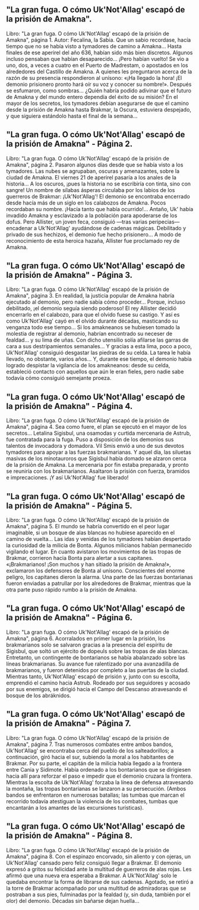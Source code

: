 ## "La gran fuga. O cómo Uk'Not'Allag' escapó de la prisión de Amakna".
Libro: "La gran fuga. O cómo Uk'Not'Allag' escapó de la prisión de Amakna", página 1.
Autor: Fecalina, la Sabia.
Que un sabio recordase, hacía tiempo que no se había visto a tymadores de camino a Amakna... Hasta finales de ese aperirel del año 636, habían sido más bien discretos. Algunos incluso pensaban que habían desaparecido...
¡Pero habían vuelto! Se vio a uno, dos, a veces a cuatro en el Puerto de Madrestam, o apostados en los alrededores del Castillo de Amakna.
A quienes les preguntaron acerca de la razón de su presencia respondieron al unísono: «¡Ha llegado la hora! ¡El demonio prisionero pronto hará oír su voz y conocer su nombre!». Después se esfumaron, como sombras... ¿Quién habría podido adivinar que el futuro de Amakna y del mundo entero dependía del éxito de su misión? En el mayor de los secretos, los tymadores debían asegurarse de que el camino desde la prisión de Amakna hasta Brakmar, la Oscura, estuviera despejado, y que siguiera estándolo hasta el final de la semana...

## "La gran fuga. O cómo Uk'Not'Allag' escapó de la prisión de Amakna" - Página 2.
Libro: "La gran fuga. O cómo Uk'Not'Allag' escapó de la prisión de Amakna", página 2.
Pasaron algunos días desde que se había visto a los tymadores. Las nubes se agrupaban, oscuras y amenazantes, sobre la ciudad de Amakna. El viernes 21 de aperirel pasaría a los anales de la historia... A los oscuros, ¡pues la historia no se escribiría con tinta, sino con sangre!
Un nombre de sílabas ásperas circulaba por los labios de los guerreros de Brakmar: ¡Uk'Not'Allag'! El demonio se encontraba encerrado desde hacía más de un siglo en los calabozos de Amakna. Pocos recordaban su nombre. ¡Hacía tanto que había ocurrido!... Antaño, Uk' había invadido Amakna y esclavizado a la población para apoderarse de los dofus. Pero Allister, un joven feca, consiguió —tras varias peripecias— encadenar a Uk'Not'Allag' ayudándose de cadenas mágicas. Debilitado y privado de sus hechizos, el demonio fue hecho prisionero... A modo de reconocimiento de esta heroica hazaña, Allister fue proclamado rey de Amakna.

## "La gran fuga. O cómo Uk'Not'Allag' escapó de la prisión de Amakna" - Página 3.
Libro: "La gran fuga. O cómo Uk'Not'Allag' escapó de la prisión de Amakna", página 3.
En realidad, la justicia popular de Amakna habría ejecutado al demonio, pero nadie sabía cómo proceder... Porque, incluso debilitado, ¡el demonio seguía siendo poderoso! El rey Allister decidió encerrarlo en el calabozo, para que el olvido fuese su castigo. Y así es como Uk'Not'Allag' cayó en el olvido durante décadas, masticando su venganza todo ese tiempo...
Si los amakneanos se hubiesen tomado la molestia de registrar al demonio, habrían encontrado su neceser de fealdad... y su lima de uñas. Con dicho utensilio solía afilarse las garras de cara a sus destripamientos semanales... Y gracias a esta lima, poco a poco, Uk'Not'Allag' consiguió desgastar las piedras de su celda. La tarea le había llevado, no obstante, varios años... Y, durante ese tiempo, el demonio había logrado despistar la vigilancia de los amakneanos: desde su celda, estableció contacto con aquellos que aún le eran fieles, pero nadie sabe todavía cómo consiguió semejante proeza.

## "La gran fuga. O cómo Uk'Not'Allag' escapó de la prisión de Amakna" - Página 4.
Libro: "La gran fuga. O cómo Uk'Not'Allag' escapó de la prisión de Amakna", página 4.
Sea como fuere, el plan se ejecutó en el mayor de los secretos... Letalina Sigisbul, una osamodas y curtida mercenaria de Astrub, fue contratada para la fuga. Puso a disposición de los demonios sus talentos de invocadora y domadora. Vil Smis envió a uno de sus devotos tymadores para apoyar a las fuerzas brakmarianas. Y aquel día, las siluetas masivas de los minotauroros que Sigisbul había domado se alzaron cerca de la prisión de Amakna.
La mercenaria por fin estaba preparada, y pronto se reuniría con los brakmarianos. Asaltaron la prisión con fuerza, bramidos e imprecaciones. ¡Y así Uk'Not'Allag' fue liberado!

## "La gran fuga. O cómo Uk'Not'Allag' escapó de la prisión de Amakna" - Página 5.
Libro: "La gran fuga. O cómo Uk'Not'Allag' escapó de la prisión de Amakna", página 5.
El mundo se habría convertido en el peor lugar imaginable, si un bosque de alas blancas no hubiese aparecido en el camino de vuelta... Las idas y venidas de los tymadores habían despertado la curiosidad de la milicia de Bonta. Algunos milicianos habían permanecido vigilando el lugar. En cuanto avistaron los movimientos de las tropas de Brakmar, corrieron hacia Bonta para alertar a sus capitanes.
«¡Brakmarianos! ¡Son muchos y han sitiado la prisión de Amakna!», exclamaron los defensores de Bonta al unísono. Conscientes del enorme peligro, los capitanes dieron la alarma. Una parte de las fuerzas bontarianas fueron enviadas a patrullar por los alrededores de Brakmar, mientras que la otra parte puso rápido rumbo a la prisión de Amakna.

## "La gran fuga. O cómo Uk'Not'Allag' escapó de la prisión de Amakna" - Página 6.
Libro: "La gran fuga. O cómo Uk'Not'Allag' escapó de la prisión de Amakna", página 6.
Acorralados en primer lugar en la prisión, los brakmarianos solo se salvaron gracias a la presencia del espíritu de Sigisbul, que soltó un ejército de dopeuls sobre las tropas de alas blancas. Entretanto, un contingente de bontarianos se había abalanzado sobre las líneas brakmarianas. Su avance fue ralentizado por una avanzadilla de brakmarianos, y fueron detenidos por completo a las puertas de la ciudad.
Mientras tanto, Uk'Not'Allag' escapó de prisión y, junto con su escolta, emprendió el camino hacia Astrub.
Rodeado por sus seguidores y acosado por sus enemigos, se dirigió hacia el Campo del Descanso atravesando el bosque de los abráknidos.

## "La gran fuga. O cómo Uk'Not'Allag' escapó de la prisión de Amakna" - Página 7.
Libro: "La gran fuga. O cómo Uk'Not'Allag' escapó de la prisión de Amakna", página 7.
Tras numerosos combates entre ambos bandos, Uk'Not'Allag' se encontraba cerca del pueblo de los salteadorillos; a continuación, giró hacia el sur, subiendo la moral a los habitantes de Brakmar. Por su parte, el capitán de la milicia había llegado a la frontera entre Cania y Sidimote. Había ordenado a los bontarianos que se dirigiesen hacia allí para reforzar el paso e impedir que el demonio cruzara la frontera. Mientras la escolta de Uk'Not'Allag' forzaba la línea de defensa atravesando la montaña, las tropas bontarianas se lanzaron a su persecución.
(Ambos bandos se enfrentaron en numerosas batallas; las tumbas que marcan el recorrido todavía atestiguan la violencia de los combates, tumbas que encantarán a los amantes de las excursiones turísticas).

## "La gran fuga. O cómo Uk'Not'Allag' escapó de la prisión de Amakna" - Página 8.
Libro: "La gran fuga. O cómo Uk'Not'Allag' escapó de la prisión de Amakna", página 8.
Con el espinazo encorvado, sin aliento y con ojeras, un Uk'Not'Allag' cansado pero feliz consiguió llegar a Brakmar. El demonio expresó a gritos su felicidad ante la multitud de guerreros de alas rojas. Les afirmó que una nueva era esperaba a Brakmar. A Uk'Not'Allag' solo le quedaba encontrar la forma de librarse de sus cadenas.
Agotado, se retiró a la torre de Brakmar acompañado por una multitud de admiradoras que se postraban a sus pies, fulminadas por la fealdad (y, sin duda, también por el olor) del demonio. Décadas sin bañarse dejan huella...